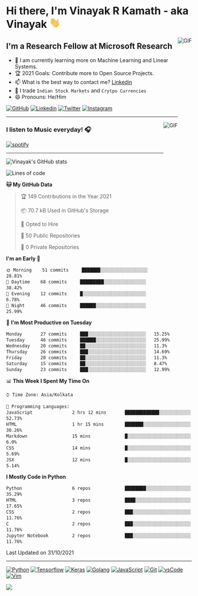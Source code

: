 # Hi there, I'm Vinayak R Kamath - aka Vinayak <img width="30px" src="https://github.com/SatYu26/SatYu26/raw/master/Assets/Hi.gif" />

<img align="right" alt="GIF" height="250px" src="https://octodex.github.com/images/daftpunktocat-thomas.gif" />

## I'm a Research Fellow at Microsoft Research

- 🌱 I am currently learning more on Machine Learning and Linear Systems.
- 🏆 2021 Goals: Contribute more to Open Source Projects.
- 📫 What is the best way to contact me? [Linkedin](https://www.linkedin.com/in/vinayakakamath21/)
- 🎲 I trade `Indian Stock Markets` and `Crytpo Currencies`
- 😄 Pronouns: He/Him

[![GitHub](https://img.shields.io/badge/Github-00000?style=for-the-badge&logo=github&logoColor=white)](https://github.com/craterkamath)
[![Linkedin](https://img.shields.io/badge/Linkedin-0077B5?style=for-the-badge&logo=linkedin&logoColor=white)](https://www.linkedin.com/in/vinayakakamath21/)
[![Twitter](https://img.shields.io/badge/Twitter-1DA1F2?style=for-the-badge&logo=twitter&logoColor=white)](https://twitter.com/kamathvinayak)
[![Instagram](https://img.shields.io/badge/Instagram-E4405F?style=for-the-badge&logo=instagram&logoColor=white)](https://www.instagram.com/__x6tenz__/)

---

<img align="right" alt="GIF" height="400px" src="https://media1.giphy.com/media/cOfwtFobGCLJBU3DNn/giphy.gif" />

### I listen to Music everyday! 🎧

[![spotify](https://spotify-github-profile.vercel.app/api/view?uid=y56d22aaaqsxgwzj9wd3bbq87&cover_image=true&theme=default)](https://spotify-github-profile.vercel.app/api/view?uid=y56d22aaaqsxgwzj9wd3bbq87&redirect=true)

---

<!--START_SECTION:stats-->
![Vinayak's GitHub stats](https://github-readme-stats.vercel.app/api?username=craterkamath&show_icons=true&theme=radical)
<!--START_SECTION:waka-->
![Lines of code](https://img.shields.io/badge/From%20Hello%20World%20I%27ve%20Written-438821%20lines%20of%20code-blue)

**🐱 My GitHub Data** 

> 🏆 149 Contributions in the Year 2021
 > 
> 📦 70.7 kB Used in GitHub's Storage 
 > 
> 💼 Opted to Hire
 > 
> 📜 50 Public Repositories 
 > 
> 🔑 0 Private Repositories  
 > 
**I'm an Early 🐤** 

```text
🌞 Morning    51 commits     ███████░░░░░░░░░░░░░░░░░░   28.81% 
🌆 Daytime    68 commits     █████████░░░░░░░░░░░░░░░░   38.42% 
🌃 Evening    12 commits     █░░░░░░░░░░░░░░░░░░░░░░░░   6.78% 
🌙 Night      46 commits     ██████░░░░░░░░░░░░░░░░░░░   25.99%

```
📅 **I'm Most Productive on Tuesday** 

```text
Monday       27 commits     ███░░░░░░░░░░░░░░░░░░░░░░   15.25% 
Tuesday      46 commits     ██████░░░░░░░░░░░░░░░░░░░   25.99% 
Wednesday    20 commits     ██░░░░░░░░░░░░░░░░░░░░░░░   11.3% 
Thursday     26 commits     ███░░░░░░░░░░░░░░░░░░░░░░   14.69% 
Friday       20 commits     ██░░░░░░░░░░░░░░░░░░░░░░░   11.3% 
Saturday     15 commits     ██░░░░░░░░░░░░░░░░░░░░░░░   8.47% 
Sunday       23 commits     ███░░░░░░░░░░░░░░░░░░░░░░   12.99%

```


📊 **This Week I Spent My Time On** 

```text
⌚︎ Time Zone: Asia/Kolkata

💬 Programming Languages: 
JavaScript               2 hrs 12 mins       █████████████░░░░░░░░░░░░   52.73% 
HTML                     1 hr 15 mins        ███████░░░░░░░░░░░░░░░░░░   30.26% 
Markdown                 15 mins             █░░░░░░░░░░░░░░░░░░░░░░░░   6.0% 
CSS                      14 mins             █░░░░░░░░░░░░░░░░░░░░░░░░   5.69% 
JSX                      12 mins             █░░░░░░░░░░░░░░░░░░░░░░░░   5.14%

```

**I Mostly Code in Python** 

```text
Python                   6 repos             ████████░░░░░░░░░░░░░░░░░   35.29% 
HTML                     3 repos             ████░░░░░░░░░░░░░░░░░░░░░   17.65% 
CSS                      2 repos             ███░░░░░░░░░░░░░░░░░░░░░░   11.76% 
C                        2 repos             ███░░░░░░░░░░░░░░░░░░░░░░   11.76% 
Jupyter Notebook         2 repos             ███░░░░░░░░░░░░░░░░░░░░░░   11.76%

```



 Last Updated on 31/10/2021
<!--END_SECTION:waka-->


---

[![Python](https://img.shields.io/badge/Python-FFF?style=for-the-badge&logo=Python&logoColor=3776AB)]()
[![Tensorflow](https://img.shields.io/badge/Tensorflow-0000?style=for-the-badge&logo=TensorFlow&logoColor=orange)]()
[![Keras](https://img.shields.io/badge/Keras-000000?style=for-the-badge&logo=Keras&logoColor=D00000)]()
[![Golang](https://img.shields.io/badge/Go-00ADD8?style=for-the-badge&logo=go&logoColor=white)]()
[![JavaScript](https://img.shields.io/badge/JavaScript-F7DF1E?style=for-the-badge&logo=javascript&logoColor=black)]()
[![Git](https://img.shields.io/badge/Git-F05032?style=for-the-badge&logo=git&logoColor=white)]()
[![vsCode](https://img.shields.io/badge/vsCode-0078D4?style=for-the-badge&logo=visual%20studio%20code&logoColor=white)]()
[![Vim](https://img.shields.io/badge/Vim-%2311AB00.svg?&style=for-the-badge&logo=vim&logoColor=white)]()


<img src="https://imgur.com/rilHVxA.png"/> 
